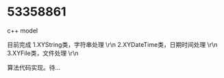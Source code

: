 53358861
========

c++ model

目前完成 
1.XYString类，字符串处理 \r\n
2.XYDateTime类，日期时间处理 \r\n
3.XYFile类，文件处理 \r\n







算法代码实现。待...

